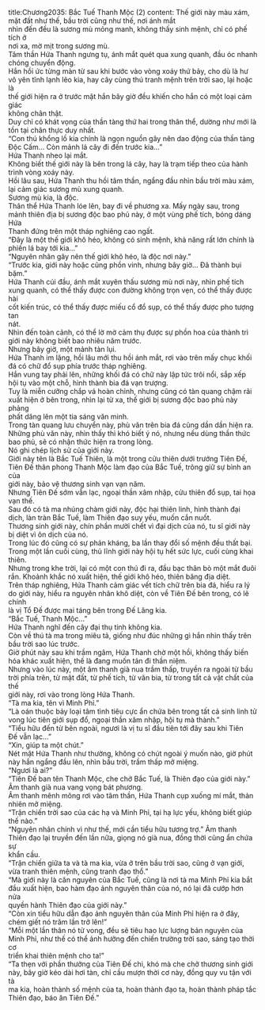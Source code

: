 title:Chương2035: Bắc Tuế Thanh Mộc (2)
content:
Thế giới này màu xám, mặt đất như thế, bầu trời cũng như thế, nơi ánh mắt<br>nhìn đến đều là sương mù mỏng manh, không thấy sinh mệnh, chỉ có phế tích ở<br>nơi xa, mờ mịt trong sương mù.<br>Tâm thần Hứa Thanh ngưng tụ, ánh mắt quét qua xung quanh, đầu óc nhanh<br>chóng chuyển động.<br>Hắn hồi ức từng màn từ sau khi bước vào vòng xoáy thứ bảy, cho dù là hư<br>vô yên tĩnh lạnh lẽo kia, hay cây cùng thú tranh mệnh trên trời sao, lại hoặc là<br>thế giới hiện ra ở trước mặt hắn bây giờ đều khiến cho hắn có một loại cảm giác<br>không chân thật.<br>Duy chỉ có khát vọng của thần tàng thứ hai trong thân thể, dường như mới là<br>tồn tại chân thực duy nhất.<br>“Con thú khổng lồ kia chính là ngọn nguồn gây nên dao động của thần tàng<br>Độc Cấm… Còn mảnh lá cây đi đến trước kia…”<br>Hứa Thanh nheo lại mắt.<br>Không biết thế giới này là bên trong lá cây, hay là trạm tiếp theo của hành<br>trình vòng xoáy này.<br>Hồi lâu sau, Hứa Thanh thu hồi tâm thần, ngẩng đầu nhìn bầu trời màu xám,<br>lại cảm giác sương mù xung quanh.<br>Sương mù kia, là độc.<br>Thân thể Hứa Thanh lóe lên, bay đi về phương xa. Mấy ngày sau, trong<br>mảnh thiên địa bị sương độc bao phủ này, ở một vùng phế tích, bóng dáng Hứa<br>Thanh đứng trên một tháp nghiêng cao ngất.<br>“Đây là một thế giới khô héo, không có sinh mệnh, khả năng rất lớn chính là<br>phiến lá bay tới kia…”<br>“Nguyên nhân gây nên thế giới khô héo, là độc nơi này.”<br>“Trước kia, giới này hoặc cũng phồn vinh, nhưng bây giờ… Đã thành bụi<br>bặm.”<br>Hứa Thanh cúi đầu, ánh mắt xuyên thấu sương mù nơi này, nhìn phế tích<br>xung quanh, có thể thấy được con đường không trọn vẹn, có thể thấy được hài<br>cốt kiến trúc, có thể thấy được miếu cổ đổ sụp, có thể thấy được pho tượng tan<br>nát.<br>Nhìn đến toàn cảnh, có thể lờ mờ cảm thụ được sự phồn hoa của thành trì<br>giới này không biết bao nhiêu năm trước.<br>Nhưng bây giờ, một mảnh tàn lụi.<br>Hứa Thanh im lặng, hồi lâu mới thu hồi ánh mắt, rơi vào trên mấy chục khối<br>đá có chữ đổ sụp phía trước tháp nghiêng.<br>Hắn vung tay phải lên, những khối đá có chữ này lập tức trôi nổi, sắp xếp<br>hội tụ vào một chỗ, hình thành bia đá vạn trượng.<br>Tuy là miễn cưỡng chắp vá hoàn chỉnh, nhưng cũng có tàn quang chậm rãi<br>xuất hiện ở bên trong, nhìn lại từ xa, thế giới bị sương độc bao phủ này phảng<br>phất dâng lên một tia sáng văn minh.<br>Trong tàn quang lưu chuyển này, phù văn trên bia đá cũng dần dần hiện ra.<br>Những phù văn này, nhìn thấy thì khó biết ý nó, nhưng nếu dùng thần thức<br>bao phủ, sẽ có nhận thức hiện ra trong lòng.<br>Nó ghi chép lịch sử của giới này.<br>Giới này tên là Bắc Tuế Thiên, là một trong cửu thiên dưới trướng Tiên Đế,<br>Tiên Đế thân phong Thanh Mộc làm đạo của Bắc Tuế, trông giữ sự bình an của<br>giới này, bảo vệ thương sinh vạn vạn năm.<br>Nhưng Tiên Đế sớm vẫn lạc, ngoại thần xâm nhập, cửu thiên đổ sụp, tai họa<br>vạn thế.<br>Sau đó có tà ma nhúng chàm giới này, độc hại thiên linh, hình thành đại<br>dịch, làn tràn Bắc Tuế, làm Thiên đạo suy yếu, muốn cắn nuốt.<br>Thương sinh giới này, chín phần mười chết vì đại dịch của nó, tu sĩ giới này<br>bị diệt vì ôn dịch của nó.<br>Trong lúc đó cũng có sự phản kháng, ba lần thay đổi số mệnh đều thất bại.<br>Trong một lần cuối cùng, thủ lĩnh giới này hội tụ hết sức lực, cuối cùng khai<br>thiên.<br>Nhưng trong khe trời, lại có một con thú đi ra, đầu bạc thân bò một mắt đuôi<br>rắn. Khoảnh khắc nó xuất hiện, thế giới khô héo, thiên băng địa diệt.<br>Trên tháp nghiêng, Hứa Thanh cảm giác vết tích chữ trên bia đá, hiểu ra lý<br>do giới này, hiểu ra nguyên nhân khô diệt, còn về Tiên Đế bên trong, có lẽ chính<br>là vị Tổ Đế được mai táng bên trong Đế Lăng kia.<br>“Bắc Tuế, Thanh Mộc…”<br>Hứa Thanh nghĩ đến cây đại thụ tinh không kia.<br>Còn về thú tà ma trong miêu tả, giống như đúc những gì hắn nhìn thấy trên<br>bầu trời sao lúc trước.<br>Giờ phút này sau khi trầm ngâm, Hứa Thanh chờ một hồi, không thấy biến<br>hóa khác xuất hiện, thế là đang muốn tản đi thần niệm.<br>Nhưng vào lúc này, một âm thanh già nua trầm thấp, truyền ra ngoài từ bầu<br>trời phía trên, từ mặt đất, từ phế tích, từ văn bia, từ trong tất cả vật chất của thế<br>giới này, rơi vào trong lòng Hứa Thanh.<br>“Tà ma kia, tên vì Minh Phỉ.”<br>“Là oán thuộc bảy loại tâm tình tiêu cực ẩn chứa bên trong tất cả sinh linh tử<br>vong lúc tiên giới sụp đổ, ngoại thần xâm nhập, hội tụ mà thành.”<br>“Tiểu hữu đến từ bên ngoài, ngươi là vị tu sĩ đầu tiên tới đây sau khi Tiên<br>Đế vẫn lạc…”<br>“Xin, giúp ta một chút.”<br>Nét mặt Hứa Thanh như thường, không có chút ngoài ý muốn nào, giờ phút<br>này hắn ngẩng đầu lên, nhìn bầu trời, trầm thấp mở miệng.<br>“Ngươi là ai?”<br>“Tiên Đế ban tên Thanh Mộc, che chở Bắc Tuế, là Thiên đạo của giới này.”<br>Âm thanh già nua vang vọng bát phương.<br>Âm thanh mênh mông rơi vào tâm thần, Hứa Thanh cụp xuống mí mắt, thản<br>nhiên mở miệng.<br>“Trận chiến trời sao của các hạ và Minh Phỉ, tại hạ lực yếu, không biết giúp<br>thế nào.”<br>“Nguyên nhân chính vì như thế, mới cần tiểu hữu tương trợ.” Âm thanh<br>Thiên đạo lại truyền đến lần nữa, giọng nó già nua, đồng thời cũng ẩn chứa sự<br>khẩn cầu.<br>“Trận chiến giữa ta và tà ma kia, vừa ở trên bầu trời sao, cũng ở vạn giới,<br>vừa tranh thiên mệnh, cũng tranh đạo thổ.”<br>“Mà giới này là căn nguyên của Bắc Tuế, cũng là nơi tà ma Minh Phỉ kia bắt<br>đầu xuất hiện, bao hàm đạo ảnh nguyên thân của nó, nó lại đã cướp hơn nửa<br>quyền hành Thiên đạo của giới này.”<br>“Còn xin tiểu hữu dẫn đạo ảnh nguyên thân của Minh Phỉ hiện ra ở đây,<br>chém giết nó trăm lần trở lên!”<br>“Mỗi một lần thân nó tử vong, đều sẽ tiêu hao lực lượng bản nguyên của<br>Minh Phỉ, như thế có thể ảnh hưởng đến chiến trường trời sao, sáng tạo thời cơ<br>triển khai thiên mệnh cho ta!”<br>“Ta thẹn với phần thưởng của Tiên Đế chi, khó mà che chở thương sinh giới<br>này, bây giờ kéo dài hơi tàn, chỉ cầu mượn thời cơ này, đồng quy vu tận với tà<br>ma kia, hoàn thành số mệnh của ta, hoàn thành đạo ta, hoàn thành pháp tắc<br>Thiên đạo, báo ân Tiên Đế.”